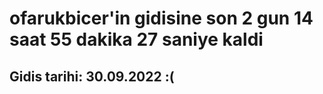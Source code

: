 # ofarukbicer'in gidisine son 2 gun 14 saat 55 dakika 27 saniye kaldi

## Gidis tarihi: 30.09.2022 :(